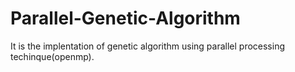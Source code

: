 # Parallel-Genetic-Algorithm
It is the implentation of genetic algorithm using parallel processing techinque(openmp). 
